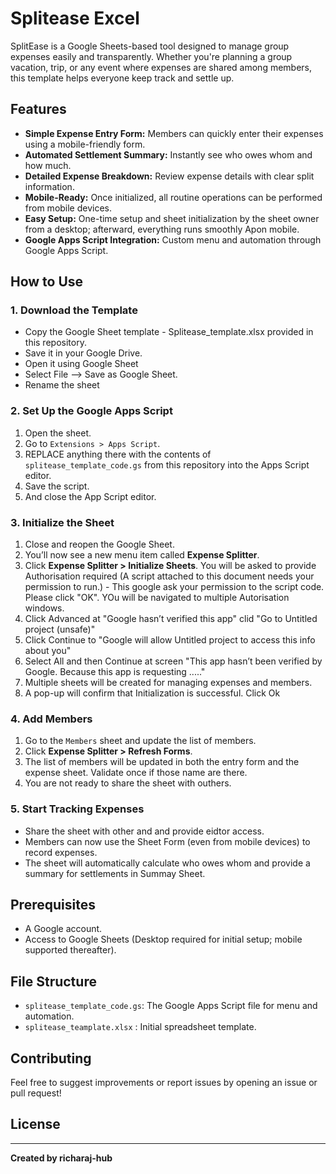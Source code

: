 # Splitease Excel

SplitEase is a Google Sheets-based tool designed to manage group expenses easily and transparently. Whether you're planning a group vacation, trip, or any event where expenses are shared among members, this template helps everyone keep track and settle up.

## Features

- **Simple Expense Entry Form:** Members can quickly enter their expenses using a mobile-friendly form.
- **Automated Settlement Summary:** Instantly see who owes whom and how much.
- **Detailed Expense Breakdown:** Review expense details with clear split information.
- **Mobile-Ready:** Once initialized, all routine operations can be performed from mobile devices.
- **Easy Setup:** One-time setup and sheet initialization by the sheet owner from a desktop; afterward, everything runs smoothly Apon mobile.
- **Google Apps Script Integration:** Custom menu and automation through Google Apps Script.

## How to Use

### 1. Download the Template

- Copy the Google Sheet template - Splitease_template.xlsx provided in this repository.
- Save it in your Google Drive.
- Open it using Google Sheet
- Select File --> Save as Google Sheet.
- Rename the sheet

### 2. Set Up the Google Apps Script

1. Open the sheet.
2. Go to `Extensions > Apps Script`.
3. REPLACE anything there with the contents of `splitease_template_code.gs` from this repository into the Apps Script editor.
4. Save the script.
5. And close the App Script editor.

### 3. Initialize the Sheet

1. Close and reopen the Google Sheet.
2. You’ll now see a new menu item called **Expense Splitter**.
3. Click **Expense Splitter > Initialize Sheets**. You will be asked to provide Authorisation required (A script attached to this document needs your permission to run.) - This google ask your permission to the script code. Please click "OK". YOu will be navigated to multiple Autorisation windows.
4. Click Advanced at "Google hasn’t verified this app" clid "Go to Untitled project (unsafe)"
5. Click Continue to "Google will allow Untitled project to access this info about you"
6. Select All and then Continue at screen "This app hasn’t been verified by Google. Because this app is requesting ....."
7. Multiple sheets will be created for managing expenses and members.
8. A pop-up will confirm that Initialization is successful. Click Ok

### 4. Add Members

1. Go to the `Members` sheet and update the list of members.
2. Click **Expense Splitter > Refresh Forms**.
3. The list of members will be updated in both the entry form and the expense sheet. Validate once if those name are there.
4. You are not ready to share the sheet with outhers. 

### 5. Start Tracking Expenses

- Share the sheet with other and and provide eidtor access. 
- Members can now use the Sheet Form (even from mobile devices) to record expenses.
- The sheet will automatically calculate who owes whom and provide a summary for settlements in Summay Sheet.

## Prerequisites

- A Google account.
- Access to Google Sheets (Desktop required for initial setup; mobile supported thereafter).

## File Structure

- `splitease_template_code.gs`: The Google Apps Script file for menu and automation.
- `splitease_teamplate.xlsx`  : Initial spreadsheet template. 

## Contributing

Feel free to suggest improvements or report issues by opening an issue or pull request!

## License


---

**Created by richaraj-hub**
